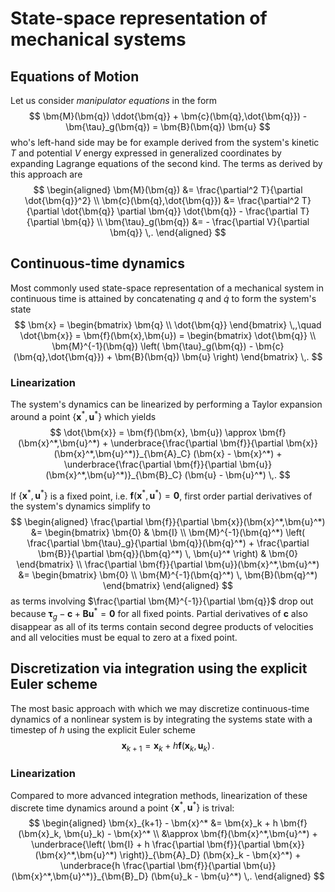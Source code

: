 # State-space representation of mechanical systems

## Equations of Motion
Let us consider *manipulator equations* in the form
$$
\bm{M}(\bm{q}) \ddot{\bm{q}} + \bm{c}(\bm{q},\dot{\bm{q}}) - \bm{\tau}_g(\bm{q}) = \bm{B}(\bm{q}) \bm{u}
$$
who's left-hand side may be for example derived from the system's kinetic $T$ and potential $V$ energy expressed in generalized coordinates by expanding Lagrange equations of the second kind. The terms as derived by this approach are
$$
\begin{aligned}
\bm{M}(\bm{q}) &= \frac{\partial^2 T}{\partial \dot{\bm{q}}^2} \\
\bm{c}(\bm{q},\dot{\bm{q}}) &= \frac{\partial^2 T}{\partial \dot{\bm{q}} \partial \bm{q}} \dot{\bm{q}} - \frac{\partial T}{\partial \bm{q}} \\
\bm{\tau}_g(\bm{q}) &= - \frac{\partial V}{\partial \bm{q}} \,.
\end{aligned}
$$

## Continuous-time dynamics
Most commonly used state-space representation of a mechanical system in continuous time is attained by concatenating $q$ and $\dot{q}$ to form the system's state 
$$
\bm{x} = \begin{bmatrix} \bm{q} \\ \dot{\bm{q}} \end{bmatrix} \,,\quad \dot{\bm{x}} = \bm{f}(\bm{x},\bm{u}) = \begin{bmatrix} \dot{\bm{q}} \\ \bm{M}^{-1}(\bm{q}) \left( \bm{\tau}_g(\bm{q}) - \bm{c}(\bm{q},\dot{\bm{q}}) + \bm{B}(\bm{q}) \bm{u} \right) \end{bmatrix} \,.
$$

### Linearization
The system's dynamics can be linearized by performing a Taylor expansion around a point $\{\bm{x}^*,\bm{u}^*\}$ which yields
$$
\dot{\bm{x}} = \bm{f}(\bm{x}, \bm{u}) \approx \bm{f}(\bm{x}^*,\bm{u}^*) + \underbrace{\frac{\partial \bm{f}}{\partial \bm{x}}(\bm{x}^*,\bm{u}^*)}_{\bm{A}_C} (\bm{x} - \bm{x}^*) + \underbrace{\frac{\partial \bm{f}}{\partial \bm{u}}(\bm{x}^*,\bm{u}^*)}_{\bm{B}_C} (\bm{u} - \bm{u}^*) \,.
$$

If $\{\bm{x}^*,\bm{u}^*\}$ is a fixed point, i.e. $\bm{f}(\bm{x}^*,\bm{u}^*) = \bm{0}$, first order partial derivatives of the system's dynamics simplify to
$$
\begin{aligned}
\frac{\partial \bm{f}}{\partial \bm{x}}(\bm{x}^*,\bm{u}^*) &= \begin{bmatrix} \bm{0} & \bm{I} \\ \bm{M}^{-1}(\bm{q}^*) \left( \frac{\partial \bm{\tau}_g}{\partial \bm{q}}(\bm{q}^*) + \frac{\partial \bm{B}}{\partial \bm{q}}(\bm{q}^*) \, \bm{u}^* \right) & \bm{0} \end{bmatrix} \\
\frac{\partial \bm{f}}{\partial \bm{u}}(\bm{x}^*,\bm{u}^*) &= \begin{bmatrix} \bm{0} \\ \bm{M}^{-1}(\bm{q}^*) \, \bm{B}(\bm{q}^*) \end{bmatrix}
\end{aligned}
$$
as terms involving $\frac{\partial \bm{M}^{-1}}{\partial \bm{q}}$ drop out because $\bm{\tau}_g - \bm{c} + \bm{B} \bm{u}^* = \bm{0}$ for all fixed points. Partial derivatives of $\bm{c}$ also disappear as all of its terms contain second degree products of velocities and all velocities must be equal to zero at a fixed point.

## Discretization via integration using the explicit Euler scheme
The most basic approach with which we may discretize continuous-time dynamics of a nonlinear system is by integrating the systems state with a timestep of $h$ using the explicit Euler scheme
$$
\bm{x}_{k+1} = \bm{x}_k + h \bm{f}(\bm{x}_k,\bm{u}_k) \,.
$$

### Linearization
Compared to more advanced integration methods, linearization of these discrete time dynamics around a point $\{\bm{x}^*,\bm{u}^*\}$ is trival:
$$
\begin{aligned}
\bm{x}_{k+1} - \bm{x}^* &= \bm{x}_k + h \bm{f}(\bm{x}_k, \bm{u}_k) - \bm{x}^* \\
&\approx \bm{f}(\bm{x}^*,\bm{u}^*) + \underbrace{\left( \bm{I} + h \frac{\partial \bm{f}}{\partial \bm{x}}(\bm{x}^*,\bm{u}^*) \right)}_{\bm{A}_D} (\bm{x}_k - \bm{x}^*) + \underbrace{h \frac{\partial \bm{f}}{\partial \bm{u}}(\bm{x}^*,\bm{u}^*)}_{\bm{B}_D} (\bm{u}_k - \bm{u}^*) \,.
\end{aligned}
$$

